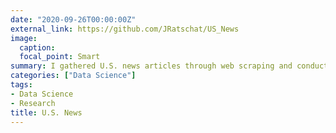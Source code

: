 ```yaml
---
date: "2020-09-26T00:00:00Z"
external_link: https://github.com/JRatschat/US_News
image:
  caption:
  focal_point: Smart
summary: I gathered U.S. news articles through web scraping and conducted sentiment, topic, and regression analyses in this repository.
categories: ["Data Science"]
tags:
- Data Science
- Research
title: U.S. News
---
```

